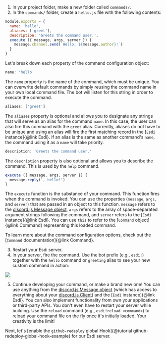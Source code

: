 1. In your project folder, make a new folder called `commands/`.
2. In the `commands/` folder, create a `hello.js` file with the following contents:

```js
module.exports = {
  name: 'hello',
  aliases: ['greet'],
  description: 'Greets the command user.',
  execute ({ message, args, server }) {
    message.channel.send(`Hello, ${message.author}!`)
  }
}

```

Let's break down each property of the command configuration object:

```js
name: 'hello'
```

The `name` property is the name of the command, which must be unique. You can overwrite default commands by simply reusing the command name in your own local command file. The bot will listen for this string in order to execute the command.

```js
aliases: ['greet']
```

The `aliases` property is optional and allows you to designate any strings that will serve as an alias for the command `name`. In this case, the user can also fire this command with the `greet` alias. Currently, aliases do not have to be unique and using an alias will fire the first matching record in the [`Esdi` instance]{@link Esdi}. If an alias is the same as another command's `name`, the command using it as a `name` will take priority.

```js
description: 'Greets the command user.'
```

The `description` property is also optional and allows you to describe the command. This is used by the `help` command.

```js
execute ({ message, args, server }) {
  message.reply(', hello!')
}
```

The `execute` function is the substance of your command. This function fires when the command is invoked. You can use the properties (`message`, `args`, and `server`) that are passed in an object to this function. `message` refers to the [discord.js Message object](https://discord.js.org/#/docs/main/stable/class/Message), `args` refers to the array of space-separated argument strings following the command, and `server` refers to the [`Esdi` instance]{@link Esdi}. You can use `this` to refer to the [`Command` object]{@link Command} representing this loaded command.

To learn more about the command configuration options, check out the [`Command` documentation]{@link Command}.

3. Restart your Esdi server.
4. In your server, fire the command. Use the bot prefix (e.g., `esdi!`) together with the `hello` command or `greeting` alias to see your new custom command in action:

![](https://user-images.githubusercontent.com/7295363/103381359-61be0d00-4aa0-11eb-8899-4707c35429f3.png)

5. Continue developing your command, or make a brand new one! You can use anything from the [discord.js Message object](https://discord.js.org/#/docs/main/stable/class/Message) (which has access to everything about your [discord.js Client](https://discord.js.org/#/docs/main/stable/class/Client)) and the [`Esdi` instance]{@link Esdi}. You can also implement functionality from own your applications or third-party APIs. You don't even have to restart your server while building. Use the `reload` command (e.g., `esdi!reload <command>`) to reload your command file on the fly once it's initially loaded. Your creativity is the limit!

Next, let's [enable the `github-redeploy` global Hook]{@tutorial github-redeploy-global-hook-example} for our Esdi server.